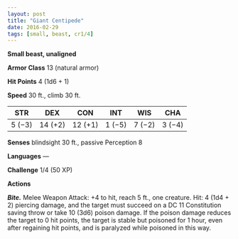 ```yaml
---
layout: post
title: "Giant Centipede"
date: 2016-02-29
tags: [small, beast, cr1/4]
---
```


**Small beast, unaligned**

**Armor Class** 13 (natural armor)

**Hit Points** 4 (1d6 + 1)

**Speed** 30 ft., climb 30 ft.

|   STR   |   DEX   |   CON   |   INT   |   WIS   |   CHA   |
|:-----:|:-----:|:-----:|:-----:|:-----:|:-----:|
| 5 (−3) | 14 (+2) | 12 (+1) | 1 (−5) | 7 (−2) | 3 (−4) |

**Senses** blindsight 30 ft., passive Perception 8 

**Languages** — 

**Challenge** 1/4 (50 XP)

 

**Actions** 

***Bite.*** Melee Weapon Attack: +4 to hit, reach 5 ft., one creature. Hit: 4 (1d4 + 2) piercing damage, and the target must succeed on a DC 11 Constitution saving throw or take 10 (3d6) poison damage. If the poison damage reduces the target to 0 hit points, the target is stable but poisoned for 1 hour, even after regaining hit points, and is paralyzed while poisoned in this way.
